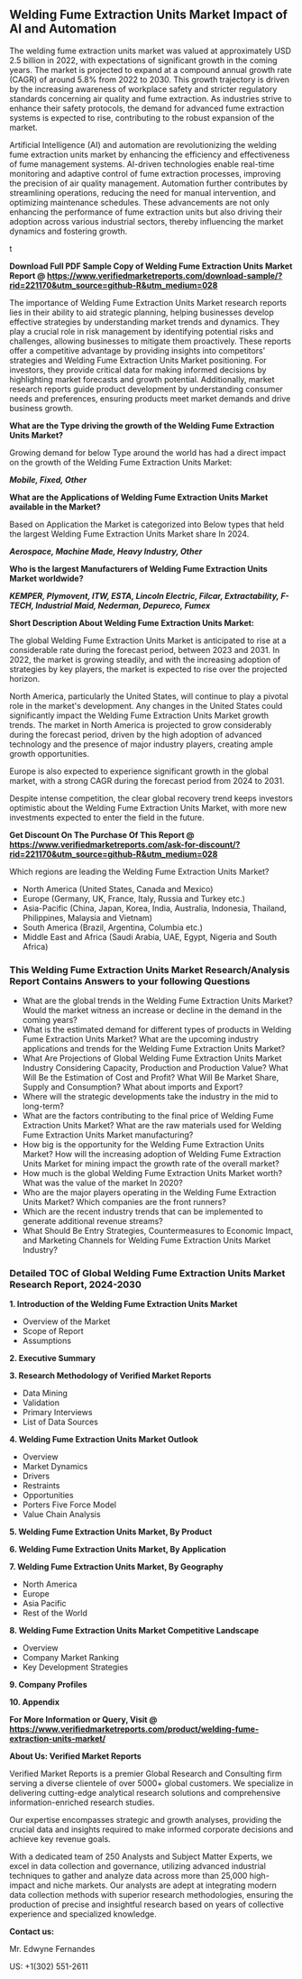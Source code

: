 <h2>Welding Fume Extraction Units Market Impact of AI and Automation</h2><p>The welding fume extraction units market was valued at approximately USD 2.5 billion in 2022, with expectations of significant growth in the coming years. The market is projected to expand at a compound annual growth rate (CAGR) of around 5.8% from 2022 to 2030. This growth trajectory is driven by the increasing awareness of workplace safety and stricter regulatory standards concerning air quality and fume extraction. As industries strive to enhance their safety protocols, the demand for advanced fume extraction systems is expected to rise, contributing to the robust expansion of the market.</p><p>Artificial Intelligence (AI) and automation are revolutionizing the welding fume extraction units market by enhancing the efficiency and effectiveness of fume management systems. AI-driven technologies enable real-time monitoring and adaptive control of fume extraction processes, improving the precision of air quality management. Automation further contributes by streamlining operations, reducing the need for manual intervention, and optimizing maintenance schedules. These advancements are not only enhancing the performance of fume extraction units but also driving their adoption across various industrial sectors, thereby influencing the market dynamics and fostering growth.</p>t</p><p id="" class=""><strong>Download Full PDF Sample Copy of Welding Fume Extraction Units Market Report @ <a href="https://www.verifiedmarketreports.com/download-sample/?rid=221170&utm_source=github-R&utm_medium=028" target="_blank">https://www.verifiedmarketreports.com/download-sample/?rid=221170&utm_source=github-R&utm_medium=028</a></strong></p><p>The importance of&nbsp;Welding Fume Extraction Units Market research reports lies in their ability to aid strategic planning, helping businesses develop effective strategies by understanding market trends and dynamics. They play a crucial role in risk management by identifying potential risks and challenges, allowing businesses to mitigate them proactively. These reports offer a competitive advantage by providing insights into competitors' strategies and Welding Fume Extraction Units Market positioning. For investors, they provide critical data for making informed decisions by highlighting market forecasts and growth potential. Additionally, market research reports guide product development by understanding consumer needs and preferences, ensuring products meet market demands and drive business growth.</p><p><strong>What are the&nbsp;Type driving the growth of the Welding Fume Extraction Units Market?</strong></p><p id="" class="">Growing demand for below Type around the world has had a direct impact on the growth of the Welding Fume Extraction Units Market:</p><em><strong>Mobile, Fixed, Other</strong></em></p><strong>What are the&nbsp;Applications&nbsp;of Welding Fume Extraction Units Market available in the Market?</strong></p><p id="" class="">Based on Application the Market is categorized into Below types that held the largest Welding Fume Extraction Units Market share In 2024.</p><em><strong>Aerospace, Machine Made, Heavy Industry, Other</strong></em></p><strong>Who is the largest Manufacturers of Welding Fume Extraction Units Market worldwide?</strong></p><p><em><strong>KEMPER, Plymovent, ITW, ESTA, Lincoln Electric, Filcar, Extractability, F-TECH, Industrial Maid, Nederman, Depureco, Fumex</strong></em></p><p id="" class=""><strong>Short Description About Welding Fume Extraction Units Market:</strong></p><p>The global Welding Fume Extraction Units Market is anticipated to rise at a considerable rate during the forecast period, between 2023 and 2031. In 2022, the market is growing steadily, and with the increasing adoption of strategies by key players, the market is expected to rise over the projected horizon.</p><p>North America, particularly the United States, will continue to play a pivotal role in the market's development. Any changes in the United States could significantly impact the Welding Fume Extraction Units Market growth trends. The market in North America is projected to grow considerably during the forecast period, driven by the high adoption of advanced technology and the presence of major industry players, creating ample growth opportunities.</p><p>Europe is also expected to experience significant growth in the global market, with a strong CAGR during the forecast period from 2024 to 2031.</p><p>Despite intense competition, the clear global recovery trend keeps investors optimistic about the Welding Fume Extraction Units Market, with more new investments expected to enter the field in the future.</p><p id="" class=""><strong>Get Discount On The Purchase Of This Report @ <a href="https://www.verifiedmarketreports.com/ask-for-discount/?rid=221170&utm_source=github-R&utm_medium=028" target="_blank">https://www.verifiedmarketreports.com/ask-for-discount/?rid=221170&utm_source=github-R&utm_medium=028</a></strong></p>Which regions are leading the Welding Fume Extraction Units Market?</p><ul><li>North America (United States, Canada and Mexico)</li><li>Europe (Germany, UK, France, Italy, Russia and Turkey etc.)</li><li>Asia-Pacific (China, Japan, Korea, India, Australia, Indonesia, Thailand, Philippines, Malaysia and Vietnam)</li><li>South America (Brazil, Argentina, Columbia etc.)</li><li>Middle East and Africa (Saudi Arabia, UAE, Egypt, Nigeria and South Africa)</li></ul><h3 id="" class="">This Welding Fume Extraction Units Market Research/Analysis Report Contains Answers to your following Questions</h3><ul><li>What are the global trends in the Welding Fume Extraction Units Market? Would the market witness an increase or decline in the demand in the coming years?</li><li>What is the estimated demand for different types of products in Welding Fume Extraction Units Market? What are the upcoming industry applications and trends for the Welding Fume Extraction Units Market?</li><li>What Are Projections of Global Welding Fume Extraction Units Market Industry Considering Capacity, Production and Production Value? What Will Be the Estimation of Cost and Profit? What Will Be Market Share, Supply and Consumption? What about imports and Export?</li><li>Where will the strategic developments take the industry in the mid to long-term?</li><li>What are the factors contributing to the final price of Welding Fume Extraction Units Market? What are the raw materials used for Welding Fume Extraction Units Market manufacturing?</li><li>How big is the opportunity for the Welding Fume Extraction Units Market? How will the increasing adoption of Welding Fume Extraction Units Market for mining impact the growth rate of the overall market?</li><li>How much is the global Welding Fume Extraction Units Market worth? What was the value of the market In 2020?</li><li>Who are the major players operating in the Welding Fume Extraction Units Market? Which companies are the front runners?</li><li>Which are the recent industry trends that can be implemented to generate additional revenue streams?</li><li>What Should Be Entry Strategies, Countermeasures to Economic Impact, and Marketing Channels for Welding Fume Extraction Units Market Industry?</li></ul><h3 id="" class="">Detailed TOC of Global Welding Fume Extraction Units Market Research Report, 2024-2030</h3><p id="" class=""><strong>1. Introduction of the Welding Fume Extraction Units Market</strong></p><ul><li>Overview of the Market</li><li>Scope of Report</li><li>Assumptions</li></ul><p id="" class=""><strong>2. Executive Summary</strong></p><p id="" class=""><strong>3. Research Methodology of Verified Market Reports</strong></p><ul><li>Data Mining</li><li>Validation</li><li>Primary Interviews</li><li>List of Data Sources</li></ul><p id="" class=""><strong>4. Welding Fume Extraction Units Market Outlook</strong></p><ul><li>Overview</li><li>Market Dynamics</li><li>Drivers</li><li>Restraints</li><li>Opportunities</li><li>Porters Five Force Model</li><li>Value Chain Analysis</li></ul><p id="" class=""><strong>5. Welding Fume Extraction Units Market, By Product</strong></p><p id="" class=""><strong>6. Welding Fume Extraction Units Market, By Application</strong></p><p id="" class=""><strong>7. Welding Fume Extraction Units Market, By Geography</strong></p><ul><li>North America</li><li>Europe</li><li>Asia Pacific</li><li>Rest of the World</li></ul><p id="" class=""><strong>8. Welding Fume Extraction Units Market Competitive Landscape</strong></p><ul><li>Overview</li><li>Company Market Ranking</li><li>Key Development Strategies</li></ul><p id="" class=""><strong>9. Company Profiles</strong></p><p id="" class=""><strong>10. Appendix</strong></p><p id="" class=""><strong>For More Information or Query, Visit @ <a href="https://www.verifiedmarketreports.com/product/welding-fume-extraction-units-market/" target="_blank">https://www.verifiedmarketreports.com/product/welding-fume-extraction-units-market/</a></strong></p><p id="" class=""><strong>About Us: Verified Market Reports</strong></p><p id="" class="">Verified Market Reports is a premier Global Research and Consulting firm serving a diverse clientele of over 5000+ global customers. We specialize in delivering cutting-edge analytical research solutions and comprehensive information-enriched research studies.</p><p id="" class="">Our expertise encompasses strategic and growth analyses, providing the crucial data and insights required to make informed corporate decisions and achieve key revenue goals.</p><p id="" class="">With a dedicated team of 250 Analysts and Subject Matter Experts, we excel in data collection and governance, utilizing advanced industrial techniques to gather and analyze data across more than 25,000 high-impact and niche markets. Our analysts are adept at integrating modern data collection methods with superior research methodologies, ensuring the production of precise and insightful research based on years of collective experience and specialized knowledge.</p><p id="" class=""><strong>Contact us:</strong></p><p id="" class="">Mr. Edwyne Fernandes</p><p id="" class="">US: +1(302) 551-2611</p>